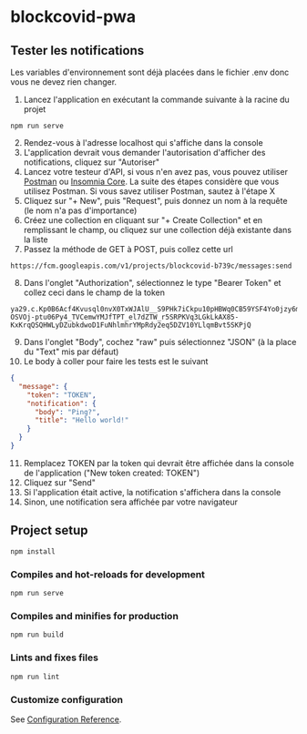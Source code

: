 # blockcovid-pwa

## Tester les notifications
Les variables d'environnement sont déjà placées dans le fichier .env donc vous ne devez rien changer.
1. Lancez l'application en exécutant la commande suivante à la racine du projet
```
npm run serve
```
2. Rendez-vous à l'adresse localhost qui s'affiche dans la console
3. L'application devrait vous demander l'autorisation d'afficher des notifications, cliquez sur "Autoriser"
4. Lancez votre testeur d'API, si vous n'en avez pas, vous pouvez utiliser [Postman](https://www.postman.com/) ou [Insomnia Core](https://insomnia.rest/). La suite des étapes considère que vous utilisez Postman. Si vous savez utiliser Postman, sautez à l'étape X
5. Cliquez sur "+ New", puis "Request", puis donnez un nom à la requête (le nom n'a pas d'importance)
6. Créez une collection en cliquant sur "+ Create Collection" et en remplissant le champ, ou cliquez sur une collection déjà existante dans la liste
7. Passez la méthode de GET à POST, puis collez cette url
```
https://fcm.googleapis.com/v1/projects/blockcovid-b739c/messages:send
```
8. Dans l'onglet "Authorization", sélectionnez le type "Bearer Token" et collez ceci dans le champ de la token
```
ya29.c.Kp0B6Acf4Kvusql0nvX0TxWJAlU__S9PHk7iCkpu10pHBWq0CB59YSF4Yo0jzy6mrvnhwTnFnCclNDbFyjUre7MY6yVdus18x9-OSVOj-ptu06Py4_TVCemwYMJfTPT_el7dZTW_r5SRPKVq3LGkLkAX85-KxKrqQSQHWLyDZubkdwoD1FuNhlmhrYMpRdy2eq5DZV10YLlqmBvt5SKPjQ
```
9. Dans l'onglet "Body", cochez "raw" puis sélectionnez "JSON" (à la place du "Text" mis par défaut)
10. Le body à coller pour faire les tests est le suivant
```json
{
  "message": {
	"token": "TOKEN",
	"notification": {
  	  "body": "Ping?",
      "title": "Hello world!"
	}
  }
}
```
11. Remplacez TOKEN par la token qui devrait être affichée dans la console de l'application ("New token created: TOKEN")
12. Cliquez sur "Send"
13. Si l'application était active, la notification s'affichera dans la console
14. Sinon, une notification sera affichée par votre navigateur

## Project setup
```
npm install
```

### Compiles and hot-reloads for development
```
npm run serve
```

### Compiles and minifies for production
```
npm run build
```

### Lints and fixes files
```
npm run lint
```

### Customize configuration
See [Configuration Reference](https://cli.vuejs.org/config/).
